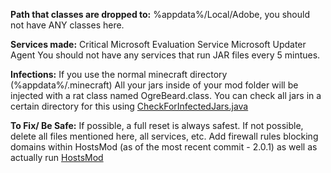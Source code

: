 **Path that classes are dropped to:**
%appdata%/Local/Adobe, you should not have ANY classes here.

**Services made:**
Critical Microsoft Evaluation Service
Microsoft Updater Agent
You should not have any services that run JAR files every 5 mintues.

**Infections:**
If you use the normal minecraft directory (%appdata%/.minecraft)
All your jars inside of your mod folder will be injected with a rat class named OgreBeard.class. You can check all jars in a certain directory for this using [CheckForInfectedJars.java](https://github.com/CadeCodes/Cleanse/blob/main/CheckForInfectedJars.java)

**To Fix/ Be Safe:**
If possible, a full reset is always safest.
If not possible, delete all files mentioned here, all services, etc. Add firewall rules blocking domains within HostsMod (as of the most recent commit - 2.0.1) as well as actually run [HostsMod](https://github.com/GardeningTool/HostsMod)
